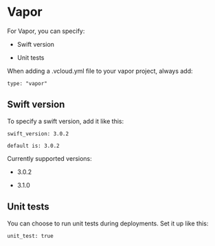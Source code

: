 # Vapor

For Vapor, you can specify:

- Swift version

- Unit tests

When adding a .vcloud.yml file to your vapor project, always add:

```
type: "vapor"
```

## Swift version

To specify a swift version, add it like this:

```
swift_version: 3.0.2
```

`default is: 3.0.2`

Currently supported versions:

- 3.0.2

- 3.1.0

## Unit tests

You can choose to run unit tests during deployments. Set it up like
this:

```
unit_test: true
```

